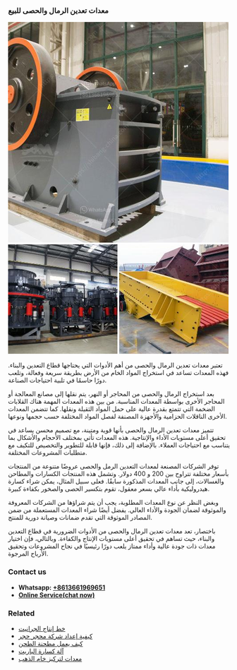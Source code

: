 <h3>معدات تعدين الرمال والحصى للبيع</h3><img src='1701854212.jpg' alt=''><p>تعتبر معدات تعدين الرمال والحصى من أهم الأدوات التي يحتاجها قطاع التعدين والبناء. فهذه المعدات تساعد في استخراج المواد الخام من الأرض بطريقة سريعة وفعالة، وتلعب دورًا حاسمًا في تلبية احتياجات الصناعة.</p><p>بعد استخراج الرمال والحصى من المحاجر أو النهر، يتم نقلها إلى مصانع المعالجة أو المحاجر الأخرى بواسطة المعدات المناسبة. من بين هذه المعدات المهمة هناك القلابات الضخمة التي تتمتع بقدرة عالية على حمل المواد الثقيلة ونقلها. كما تتضمن المعدات الأخرى الناقلات الحزامية والأجهزة المصنفة لفصل المواد المختلفة حسب حجمها ونوعها.</p><p>تتميز معدات تعدين الرمال والحصى بأنها قوية ومتينة، مع تصميم محسن يساعد في تحقيق أعلى مستويات الأداء والإنتاجية. هذه المعدات تأتي بمختلف الأحجام والأشكال بما يتناسب مع احتياجات العملاء. بالإضافة إلى ذلك، فإنها قابلة للتطوير والتخصيص للتكيف مع متطلبات المشروعات المختلفة.</p><p>توفر الشركات المصنعة لمعدات التعدين الرمل والحصى عروضًا متنوعة من المنتجات بأسعار مختلفة تتراوح بين 200 و 400 دولار. وتشمل هذه المنتجات الكسارات والمطاحن والغسالات، إلى جانب المعدات المذكورة سابقًا. فعلى سبيل المثال، يمكن شراء كسارة هيدروليكية بأداء عالي بسعر معقول، تقوم بتكسير الحصى والصخور بكفاءة كبيرة.</p><p>وبغض النظر عن نوع المعدات المطلوبة، يجب أن يتم شراؤها من الشركات المعروفة والموثوقة لضمان الجودة والأداء العالي. يفضل أيضًا شراء المعدات المستعملة من ضمن المصادر الموثوقة التي تقدم ضمانات وصيانة دورية للمنتج.</p><p>باختصار، تعد معدات تعدين الرمال والحصى من الأدوات الضرورية في قطاع التعدين والبناء، حيث تساهم في تحقيق أعلى مستويات الإنتاج والكفاءة. وبالتالي، فإن اختيار معدات ذات جودة عالية وأداء ممتاز يلعب دورًا رئيسيًا في نجاح المشروعات وتحقيق الأرباح المرجوة.</p><h3>Contact us</h3><ul><li><strong>Whatsapp:&nbsp;<a href="https://wa.me/8613661969651">+8613661969651</a></strong></li><li><a href="https://swt.shibang-china.com/?git&amp;zhl&amp;معدات تعدين الرمال والحصى للبيع"><strong>Online Service(chat now)</strong></a></li></ul><h3>Related</h3><ul><li><a href='خط إنتاج الجرانيت.md'>خط إنتاج الجرانيت</a></li><li><a href='كيفية إعداد شركة محجر حجر.md'>كيفية إعداد شركة محجر حجر</a></li><li><a href='كيف يعمل مطحنة الطحن.md'>كيف يعمل مطحنة الطحن</a></li><li><a href='آلة كسارة الباريت.md'>آلة كسارة الباريت</a></li><li><a href='معدات لتركيز خام الذهب.md'>معدات لتركيز خام الذهب</a></li></ul>